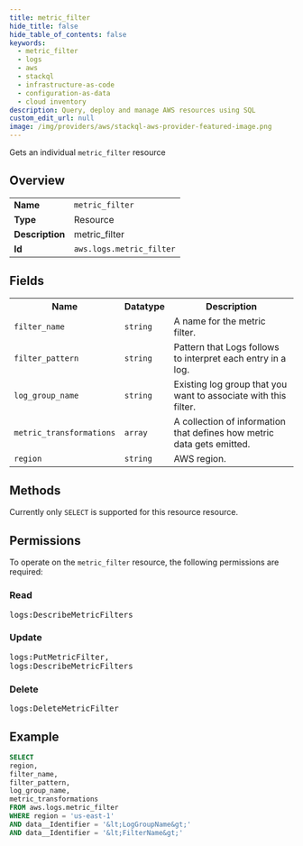 ```yaml
---
title: metric_filter
hide_title: false
hide_table_of_contents: false
keywords:
  - metric_filter
  - logs
  - aws
  - stackql
  - infrastructure-as-code
  - configuration-as-data
  - cloud inventory
description: Query, deploy and manage AWS resources using SQL
custom_edit_url: null
image: /img/providers/aws/stackql-aws-provider-featured-image.png
---
```

Gets an individual <code>metric_filter</code> resource

## Overview
<table><tbody>
<tr><td><b>Name</b></td><td><code>metric_filter</code></td></tr>
<tr><td><b>Type</b></td><td>Resource</td></tr>
<tr><td><b>Description</b></td><td>metric_filter</td></tr>
<tr><td><b>Id</b></td><td><code>aws.logs.metric_filter</code></td></tr>
</tbody></table>

## Fields
<table><tbody>
<tr><th>Name</th><th>Datatype</th><th>Description</th></tr>
<tr><td><code>filter_name</code></td><td><code>string</code></td><td>A name for the metric filter.</td></tr>
<tr><td><code>filter_pattern</code></td><td><code>string</code></td><td>Pattern that Logs follows to interpret each entry in a log.</td></tr>
<tr><td><code>log_group_name</code></td><td><code>string</code></td><td>Existing log group that you want to associate with this filter.</td></tr>
<tr><td><code>metric_transformations</code></td><td><code>array</code></td><td>A collection of information that defines how metric data gets emitted.</td></tr>
<tr><td><code>region</code></td><td><code>string</code></td><td>AWS region.</td></tr>

</tbody></table>

## Methods
Currently only <code>SELECT</code> is supported for this resource resource.

## Permissions

To operate on the <code>metric_filter</code> resource, the following permissions are required:

### Read
<pre>
logs:DescribeMetricFilters</pre>

### Update
<pre>
logs:PutMetricFilter,
logs:DescribeMetricFilters</pre>

### Delete
<pre>
logs:DeleteMetricFilter</pre>


## Example
```sql
SELECT
region,
filter_name,
filter_pattern,
log_group_name,
metric_transformations
FROM aws.logs.metric_filter
WHERE region = 'us-east-1'
AND data__Identifier = '&lt;LogGroupName&gt;'
AND data__Identifier = '&lt;FilterName&gt;'
```
